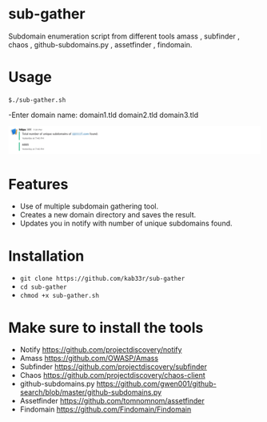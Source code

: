 # sub-gather
Subdomain enumeration script from different tools amass , subfinder , chaos , github-subdomains.py , assetfinder , findomain.

# Usage
`$./sub-gather.sh`

-Enter domain name: domain1.tld domain2.tld domain3.tld


![Subgathernotify](subgather-notify.png)
# Features
- Use of multiple subdomain gathering tool.
- Creates a new domain directory and saves the result.
- Updates you in notify with number of unique subdomains found.

# Installation
   * `git clone https://github.com/kab33r/sub-gather`
   * `cd sub-gather`
   * `chmod +x sub-gather.sh`

# Make sure to install the tools
   * Notify https://github.com/projectdiscovery/notify
   * Amass https://github.com/OWASP/Amass 
   * Subfinder https://github.com/projectdiscovery/subfinder
   * Chaos https://github.com/projectdiscovery/chaos-client
   * github-subdomains.py https://github.com/gwen001/github-search/blob/master/github-subdomains.py
   * Assetfinder https://github.com/tomnomnom/assetfinder
   * Findomain https://github.com/Findomain/Findomain

